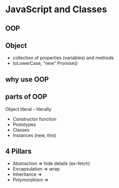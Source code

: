 # JavaScript and Classes

## OOP
## Object
- collection of properties (variables) and methods
- toLowerCase, "new" Promise()

## why use OOP

## parts of OOP
Object literal - literally
- Constructor function
- Prototypes
- Classes
- Instances (new, this)

## 4 Pillars
- Abstraction => hide details (ex-fetch)
- Encapsulation => wrap
- Inheritance =>
- Polymorphism =>
